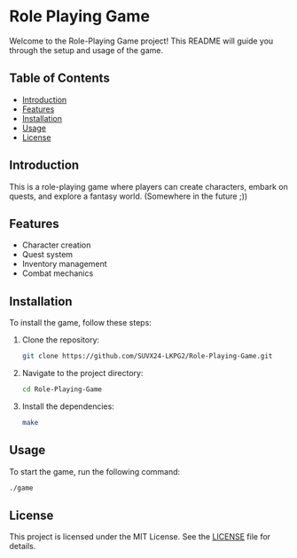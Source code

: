 # Role Playing Game

Welcome to the Role-Playing Game project! This README will guide you through the setup and usage of the game.

## Table of Contents
- [Introduction](#introduction)
- [Features](#features)
- [Installation](#installation)
- [Usage](#usage)
- [License](#license)

## Introduction
This is a role-playing game where players can create characters, embark on quests, and explore a fantasy world. (Somewhere in the future ;))

## Features
- Character creation
- Quest system
- Inventory management
- Combat mechanics

## Installation
To install the game, follow these steps:

1. Clone the repository:
    ```bash
    git clone https://github.com/SUVX24-LKPG2/Role-Playing-Game.git
    ```
2. Navigate to the project directory:
    ```bash
    cd Role-Playing-Game
    ```
3. Install the dependencies:
    ```bash
    make
    ```

## Usage
To start the game, run the following command:
```bash
./game
```

## License
This project is licensed under the MIT License. See the [LICENSE](LICENSE) file for details.
